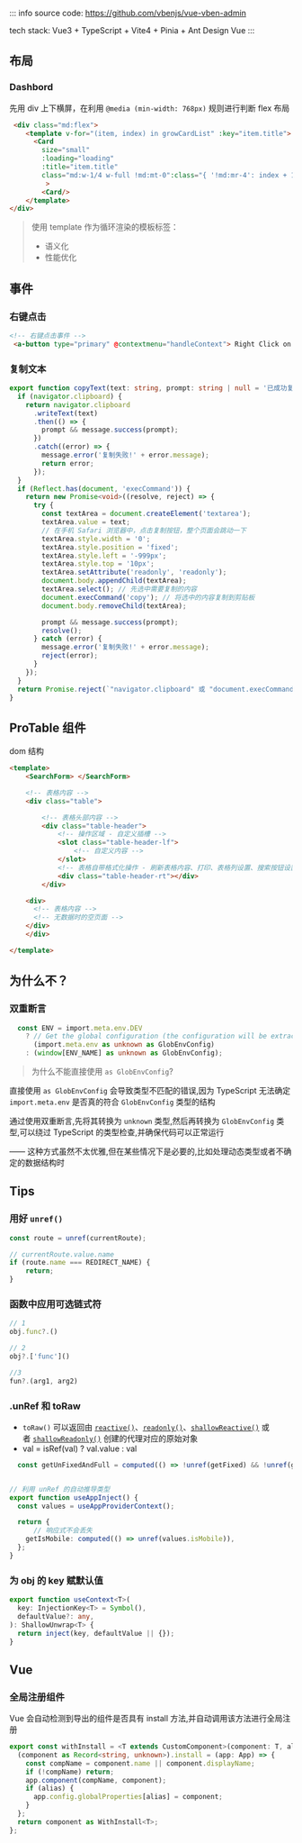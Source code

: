 ::: info
source code: https://github.com/vbenjs/vue-vben-admin

tech stack: Vue3 + TypeScript + Vite4 + Pinia + Ant Design Vue
:::


## 布局

### Dashbord
先用 div 上下横屏，在利用 `@media (min-width: 768px)` 规则进行判断 flex 布局

```html
 <div class="md:flex">
    <template v-for="(item, index) in growCardList" :key="item.title">
      <Card
        size="small"
        :loading="loading"
        :title="item.title"
        class="md:w-1/4 w-full !md:mt-0":class="{ '!md:mr-4': index + 1 < 4, '!mt-4': index > 0 }"   
         >
	    <Card/>
	</template>
</div>
```

> 使用 template 作为循环渲染的模板标签：
> - 语义化
> - 性能优化

## 事件
### 右键点击

```html
<!-- 右键点击事件 -->
 <a-button type="primary" @contextmenu="handleContext"> Right Click on me </a-button>
```

### 复制文本
```ts
export function copyText(text: string, prompt: string | null = '已成功复制到剪切板!') {
  if (navigator.clipboard) {
    return navigator.clipboard
      .writeText(text)
      .then(() => {
        prompt && message.success(prompt);
      })
      .catch((error) => {
        message.error('复制失败!' + error.message);
        return error;
      });
  }
  if (Reflect.has(document, 'execCommand')) {
    return new Promise<void>((resolve, reject) => {
      try {
        const textArea = document.createElement('textarea');
        textArea.value = text;
        // 在手机 Safari 浏览器中，点击复制按钮，整个页面会跳动一下
        textArea.style.width = '0';
        textArea.style.position = 'fixed';
        textArea.style.left = '-999px';
        textArea.style.top = '10px';
        textArea.setAttribute('readonly', 'readonly');
        document.body.appendChild(textArea);
        textArea.select(); // 先选中需要复制的内容
        document.execCommand('copy'); // 将选中的内容复制到剪贴板
        document.body.removeChild(textArea);

        prompt && message.success(prompt);
        resolve();
      } catch (error) {
        message.error('复制失败!' + error.message);
        reject(error);
      }
    });
  }
  return Promise.reject(`"navigator.clipboard" 或 "document.execCommand" 中存在API错误, 拷贝失败!`);
}
```

## ProTable 组件

dom 结构

```html
<template>
	<SearchForm> </SearchForm>

	<!-- 表格内容 -->
	<div class="table">

		<!-- 表格头部内容 -->
		<div class="table-header">
			<!-- 操作区域 - 自定义插槽 -->
			<slot class="table-header-lf">
				<!-- 自定义内容 -->
			</slot>
			<!-- 表格自带格式化操作 - 刷新表格内容、打印、表格列设置、搜索按钮设置 -->
			<div class="table-header-rt"></div>
		</div>

    <div>
      <!-- 表格内容 -->
      <!-- 无数据时的空页面 -->
    </div>
	</div>

</template>
```


## 为什么不？

### 双重断言
```ts
  const ENV = import.meta.env.DEV
    ? // Get the global configuration (the configuration will be extracted independently when packaging)
      (import.meta.env as unknown as GlobEnvConfig)
    : (window[ENV_NAME] as unknown as GlobEnvConfig);
```

> 为什么不能直接使用 `as GlobEnvConfig`?

直接使用 `as GlobEnvConfig` 会导致类型不匹配的错误,因为 TypeScript 无法确定 `import.meta.env` 是否真的符合 `GlobEnvConfig` 类型的结构

通过使用双重断言,先将其转换为 `unknown` 类型,然后再转换为 `GlobEnvConfig` 类型,可以绕过 TypeScript 的类型检查,并确保代码可以正常运行

—— 这种方式虽然不太优雅,但在某些情况下是必要的,比如处理动态类型或者不确定的数据结构时

## Tips
### 用好 `unref()`

```ts
const route = unref(currentRoute);

// currentRoute.value.name
if (route.name === REDIRECT_NAME) {
	return;
}
```
### 函数中应用可选链式符
```js
// 1
obj.func?.()

// 2
obj?.['func']()

//3
fun?.(arg1, arg2)
```

### .unRef 和 toRaw
-  `toRaw()` 可以返回由 [`reactive()`](https://cn.vuejs.org/api/reactivity-core.html#reactive)、[`readonly()`](https://cn.vuejs.org/api/reactivity-core.html#readonly)、[`shallowReactive()`](https://cn.vuejs.org/api/reactivity-advanced.html#shallowreactive) 或者 [`shallowReadonly()`](https://cn.vuejs.org/api/reactivity-advanced.html#shallowreadonly) 创建的代理对应的原始对象
- val = isRef(val) ? val.value : val

```ts
  const getUnFixedAndFull = computed(() => !unref(getFixed) && !unref(getShowFullHeaderRef));


// 利用 unRef 的自动推导类型
export function useAppInject() {
  const values = useAppProviderContext();

  return {
	  // 响应式不会丢失
    getIsMobile: computed(() => unref(values.isMobile)),
  };
}
```


### 为 obj 的 key 赋默认值
```ts
export function useContext<T>(
  key: InjectionKey<T> = Symbol(),
  defaultValue?: any,
): ShallowUnwrap<T> {
  return inject(key, defaultValue || {});
}
```

## Vue
### 全局注册组件

Vue 会自动检测到导出的组件是否具有 install 方法,并自动调用该方法进行全局注册

```ts
export const withInstall = <T extends CustomComponent>(component: T, alias?: string) => {
  (component as Record<string, unknown>).install = (app: App) => {
    const compName = component.name || component.displayName;
    if (!compName) return;
    app.component(compName, component);
    if (alias) {
      app.config.globalProperties[alias] = component;
    }
  };
  return component as WithInstall<T>;
};
```

